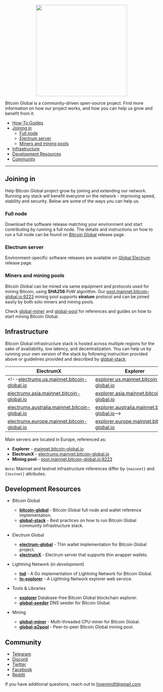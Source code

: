 <p align="center"><img src="https://i.ibb.co/n0xQ1RY/logo-transparent.png" height="300"></p>
     
Bitcoin Global is a community-driven open-source project. Find more information on how our project works, and how you can help us grow and benefit from it.

- [How-To Guides](/HOW-TO.md)
- [Joining in](#joining-in)
  - [Full node](#running-a-full-node)
  - [Electrum server](#running-an-electrum-server)
  - [Miners and mining pools](#miners-and-mining-pools)
- [Infrastructure](#infrastructure)
- [Development Resources](#development-resources)
- [Community](#community)
    
---

## Joining in

Help Bitcoin Global project grow by joining and extending our network. Running any stack will benefit everyone on the network - improving speed, stability and security. 
Below are some of the ways you can help us.

### Full node
Download the software release matching your environment and start contributing by running a full node. The details and instructions on how to run a full node can be found on [Bitcoin Global](https://github.com/bitcoin-global/bitcoin-global/releases) release page.

### Electrum server
Environment-specific software releases are available on [Global Electrum](https://github.com/bitcoin-global/global-electrum/releases) release page.

### Miners and mining pools
Bitcoin Global can be mined via same equipment and protocols used for mining Bitcoin, using **SHA256** PoW algorithm. Our [pool.mainnet.bitcoin-global.io:9223](http://pool.mainnet.bitcoin-global.io:9223) mining pool supports **stratum** protocol and can be joined easily 
by both solo miners and mining pools.     

Check [global-miner](https://github.com/bitcoin-global/global-miner) and [global-pool](https://github.com/bitcoin-global/global-p2pool) for references and guides on how to start mining Bitcoin Global.
     
## Infrastructure
Bitcoin Global infrastructure stack is hosted across multiple regions for the sake of availiability, low latency, and decentralization. You can help us by running your own
version of the stack by following instruction provided above or guidelines provided and described by [global-stack](https://github.com/bitcoin-global/global-stack).
    
ElectrumX | Explorer
--- | ---
<!--[electrumx.us.mainnet.bitcoin-global.io](http://electrumx.us.mainnet.bitcoin-global.io) | [explorer.us.mainnet.bitcoin-global.io](https://explorer.us.mainnet.bitcoin-global.io)
[electrumx.asia.mainnet.bitcoin-global.io](http://electrumx.asia.mainnet.bitcoin-global.io) | [explorer.asia.mainnet.bitcoin-global.io](https://explorer.asia.mainnet.bitcoin-global.io)
[electrumx.australia.mainnet.bitcoin-global.io](http://electrumx.australia.mainnet.bitcoin-global.io) | [explorer.australia.mainnet.bitcoin-global.io](https://explorer.australia.mainnet.bitcoin-global.io)-->
[electrumx.europe.mainnet.bitcoin-global.io](http://electrumx.europe.mainnet.bitcoin-global.io) | [explorer.europe.mainnet.bitcoin-global.io](https://explorer.europe.mainnet.bitcoin-global.io)
    
Main servers are located in Europe, referenced as:
* **Explorer** - [mainnet.bitcoin-global.io](https://mainnet.bitcoin-global.io)
* **ElectrumX** - [electrumx.mainnet.bitcoin-global.io](http://electrumx.mainnet.bitcoin-global.io)
* **Mining pool** - [pool.mainnet.bitcoin-global.io:9223](http://pool.mainnet.bitcoin-global.io:9223)

`Note`: Mainnet and testnet infrastructure references differ by `{mainnet}` and `{testnet}` attributes.

     

## Development Resources

- Bitcoin Global
  - **[bitcoin-global](https://github.com/bitcoin-global/bitcoin-global)** - Bitcoin Global full node and wallet reference implementation.
  - **[global-stack](https://github.com/bitcoin-global/global-stack)** - Best practices on how to run Bitcoin Global community infrastructure stack.
  
- Electrum Global
  - **[electrum-global](https://github.com/bitcoin-global/global-electrum)** - Thin wallet implementation for Bitcoin Global project.
  - **[electrumX](https://github.com/bitcoin-global/global-electrumx)** - Electrum server that supports thin wrapper wallets.

- Lightning Network (*in development*)
  - **[lnd](https://github.com/bitcoin-global/lnd)** - A Go implementation of Lightning Network for Bitcoin Global.
  - **[ln-explorer](https://github.com/bitcoin-global/ln-explorer)** - A Lightning Network explorer web service.

- Tools & Libraries
  - **[explorer](https://github.com/bitcoin-global/explorer/)** Database-free Bitcoin Global blockchain explorer.
  - **[global-seeder](https://github.com/bitcoin-global/global-seeder)** DNS seeder for Bitcoin Global.

- Mining
  - **[global-miner](https://github.com/bitcoin-global/global-miner)** - Multi-threaded  CPU miner for Bitcoin Global.
  - **[global-p2pool](https://github.com/bitcoin-global/global-p2pool)** - Peer-to-peer Bitcoin Global mining pool.

     

## Community


* [Telegram](https://t.me/BitcoinGlobalOffical)
* [Discord](https://discord.gg/JFtQdk9)
* [Twitter](https://twitter.com/bitcoinglobalio)
* [Facebook](https://www.facebook.com/BitcoinGlobalGLOB)
* [Reddit](https://www.reddit.com/user/Bitcoin-Global)
    
If you have additional questions, reach out to [hivemindf@gmail.com](mailto:hivemindf@gmail.com)

